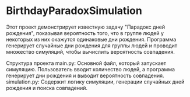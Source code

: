 # BirthdayParadoxSimulation
Этот проект демонстрирует известную задачу "Парадокс дней рождения", показывая вероятность того, что в группе людей у некоторых из них окажутся одинаковые дни рождения. Программа генерирует случайные дни рождения для группы людей и проводит множество симуляций, чтобы вычислить вероятность совпадения.

Структура проекта
main.py: Основной файл, который запускает симуляцию. Пользователь вводит количество людей, а программа генерирует дни рождения и выводит вероятность совпадения.
simulation.py: Содержит логику симуляции, генерации случайных дней рождения и поиска совпадений.
